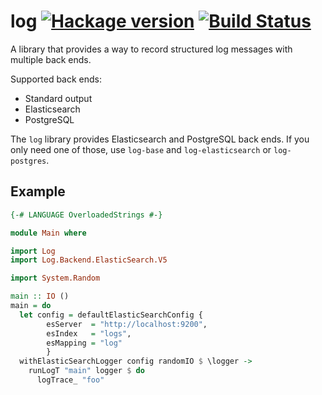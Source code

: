 # log [![Hackage version](https://img.shields.io/hackage/v/log.svg?label=Hackage)](https://hackage.haskell.org/package/log) [![Build Status](https://secure.travis-ci.org/scrive/log.svg?branch=master)](http://travis-ci.org/scrive/log)

A library that provides a way to record structured log messages with
multiple back ends.

Supported back ends:

* Standard output
* Elasticsearch
* PostgreSQL

The `log` library provides Elasticsearch and PostgreSQL back ends. If
you only need one of those, use `log-base` and `log-elasticsearch` or
`log-postgres`.

## Example

```haskell
{-# LANGUAGE OverloadedStrings #-}

module Main where

import Log
import Log.Backend.ElasticSearch.V5

import System.Random

main :: IO ()
main = do
  let config = defaultElasticSearchConfig {
        esServer  = "http://localhost:9200",
        esIndex   = "logs",
        esMapping = "log"
        }
  withElasticSearchLogger config randomIO $ \logger ->
    runLogT "main" logger $ do
      logTrace_ "foo"
```
